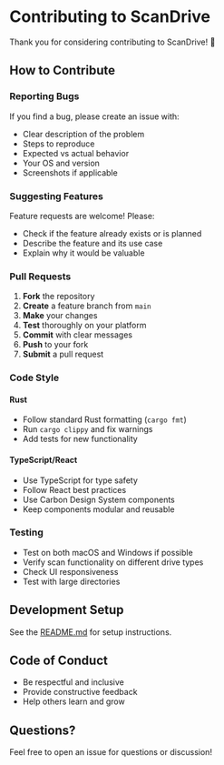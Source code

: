 # Contributing to ScanDrive

Thank you for considering contributing to ScanDrive! 🎉

## How to Contribute

### Reporting Bugs

If you find a bug, please create an issue with:
- Clear description of the problem
- Steps to reproduce
- Expected vs actual behavior
- Your OS and version
- Screenshots if applicable

### Suggesting Features

Feature requests are welcome! Please:
- Check if the feature already exists or is planned
- Describe the feature and its use case
- Explain why it would be valuable

### Pull Requests

1. **Fork** the repository
2. **Create** a feature branch from `main`
3. **Make** your changes
4. **Test** thoroughly on your platform
5. **Commit** with clear messages
6. **Push** to your fork
7. **Submit** a pull request

### Code Style

#### Rust
- Follow standard Rust formatting (`cargo fmt`)
- Run `cargo clippy` and fix warnings
- Add tests for new functionality

#### TypeScript/React
- Use TypeScript for type safety
- Follow React best practices
- Use Carbon Design System components
- Keep components modular and reusable

### Testing

- Test on both macOS and Windows if possible
- Verify scan functionality on different drive types
- Check UI responsiveness
- Test with large directories

## Development Setup

See the [README.md](README.md) for setup instructions.

## Code of Conduct

- Be respectful and inclusive
- Provide constructive feedback
- Help others learn and grow

## Questions?

Feel free to open an issue for questions or discussion!
